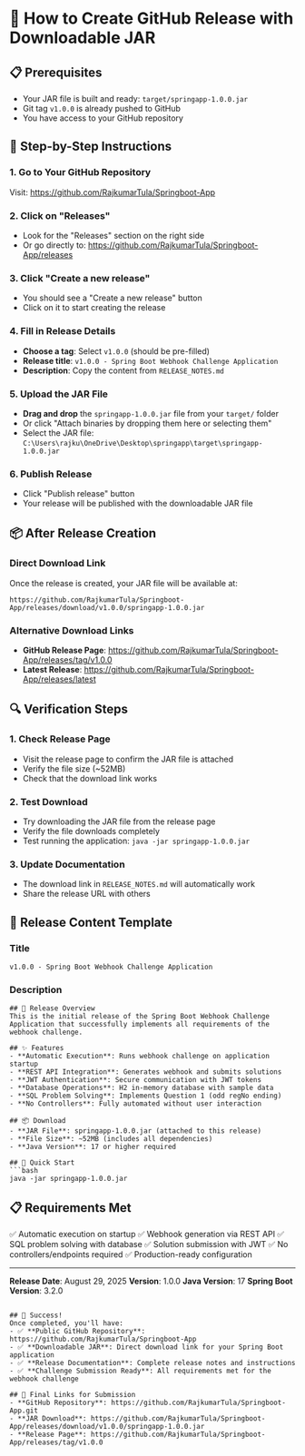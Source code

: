 # 🚀 How to Create GitHub Release with Downloadable JAR

## 📋 Prerequisites
- Your JAR file is built and ready: `target/springapp-1.0.0.jar`
- Git tag `v1.0.0` is already pushed to GitHub
- You have access to your GitHub repository

## 🔗 Step-by-Step Instructions

### 1. Go to Your GitHub Repository
Visit: https://github.com/RajkumarTula/Springboot-App

### 2. Click on "Releases"
- Look for the "Releases" section on the right side
- Or go directly to: https://github.com/RajkumarTula/Springboot-App/releases

### 3. Click "Create a new release"
- You should see a "Create a new release" button
- Click on it to start creating the release

### 4. Fill in Release Details
- **Choose a tag**: Select `v1.0.0` (should be pre-filled)
- **Release title**: `v1.0.0 - Spring Boot Webhook Challenge Application`
- **Description**: Copy the content from `RELEASE_NOTES.md`

### 5. Upload the JAR File
- **Drag and drop** the `springapp-1.0.0.jar` file from your `target/` folder
- Or click "Attach binaries by dropping them here or selecting them"
- Select the JAR file: `C:\Users\rajku\OneDrive\Desktop\springapp\target\springapp-1.0.0.jar`

### 6. Publish Release
- Click "Publish release" button
- Your release will be published with the downloadable JAR file

## 📦 After Release Creation

### Direct Download Link
Once the release is created, your JAR file will be available at:
```
https://github.com/RajkumarTula/Springboot-App/releases/download/v1.0.0/springapp-1.0.0.jar
```

### Alternative Download Links
- **GitHub Release Page**: https://github.com/RajkumarTula/Springboot-App/releases/tag/v1.0.0
- **Latest Release**: https://github.com/RajkumarTula/Springboot-App/releases/latest

## 🔍 Verification Steps

### 1. Check Release Page
- Visit the release page to confirm the JAR file is attached
- Verify the file size (~52MB)
- Check that the download link works

### 2. Test Download
- Try downloading the JAR file from the release page
- Verify the file downloads completely
- Test running the application: `java -jar springapp-1.0.0.jar`

### 3. Update Documentation
- The download link in `RELEASE_NOTES.md` will automatically work
- Share the release URL with others

## 📝 Release Content Template

### Title
```
v1.0.0 - Spring Boot Webhook Challenge Application
```

### Description
```
## 🎯 Release Overview
This is the initial release of the Spring Boot Webhook Challenge Application that successfully implements all requirements of the webhook challenge.

## ✨ Features
- **Automatic Execution**: Runs webhook challenge on application startup
- **REST API Integration**: Generates webhook and submits solutions
- **JWT Authentication**: Secure communication with JWT tokens
- **Database Operations**: H2 in-memory database with sample data
- **SQL Problem Solving**: Implements Question 1 (odd regNo ending)
- **No Controllers**: Fully automated without user interaction

## 📦 Download
- **JAR File**: springapp-1.0.0.jar (attached to this release)
- **File Size**: ~52MB (includes all dependencies)
- **Java Version**: 17 or higher required

## 🚀 Quick Start
```bash
java -jar springapp-1.0.0.jar
```

## 📋 Requirements Met
✅ Automatic execution on startup
✅ Webhook generation via REST API
✅ SQL problem solving with database
✅ Solution submission with JWT
✅ No controllers/endpoints required
✅ Production-ready configuration

---
**Release Date**: August 29, 2025
**Version**: 1.0.0
**Java Version**: 17
**Spring Boot Version**: 3.2.0
```

## 🎉 Success!
Once completed, you'll have:
- ✅ **Public GitHub Repository**: https://github.com/RajkumarTula/Springboot-App
- ✅ **Downloadable JAR**: Direct download link for your Spring Boot application
- ✅ **Release Documentation**: Complete release notes and instructions
- ✅ **Challenge Submission Ready**: All requirements met for the webhook challenge

## 🔗 Final Links for Submission
- **GitHub Repository**: https://github.com/RajkumarTula/Springboot-App.git
- **JAR Download**: https://github.com/RajkumarTula/Springboot-App/releases/download/v1.0.0/springapp-1.0.0.jar
- **Release Page**: https://github.com/RajkumarTula/Springboot-App/releases/tag/v1.0.0
